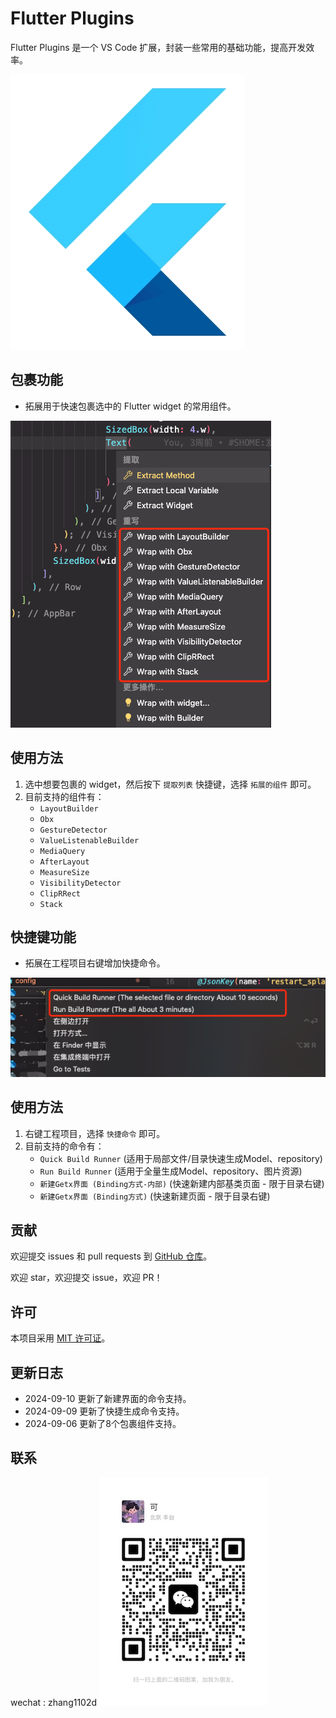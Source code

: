 # Flutter Plugins

Flutter Plugins 是一个 VS Code 扩展，封装一些常用的基础功能，提高开发效率。

![Flutter Plugins Logo](./images/logo.webp)

## 包裹功能

- 拓展用于快速包裹选中的 Flutter widget 的常用组件。

![Wrap Feature](./images/hit_image.png)

## 使用方法

1. 选中想要包裹的 widget，然后按下 `提取列表` 快捷键，选择 `拓展的组件` 即可。
2. 目前支持的组件有：
    - `LayoutBuilder`
    - `Obx`
    - `GestureDetector`
    - `ValueListenableBuilder`
    - `MediaQuery`
    - `AfterLayout`
    - `MeasureSize`
    - `VisibilityDetector`
    - `ClipRRect`
    - `Stack`

## 快捷键功能

- 拓展在工程项目右键增加快捷命令。

![Shortcut Feature](./images/hit_order.png)

## 使用方法

1. 右键工程项目，选择 `快捷命令` 即可。
2. 目前支持的命令有：
    - `Quick Build Runner` (适用于局部文件/目录快速生成Model、repository) 
    - `Run Build Runner` (适用于全量生成Model、repository、图片资源)
    - `新建Getx界面 (Binding方式-内部)` (快速新建内部基类页面 - 限于目录右键)
    - `新建Getx界面 (Binding方式)` (快速新建页面 - 限于目录右键)

## 贡献

欢迎提交 issues 和 pull requests 到 [GitHub 仓库](https://github.com/ke112/vscode_plugins)。

欢迎 star，欢迎提交 issue，欢迎 PR！

## 许可

本项目采用 [MIT 许可证](LICENSE)。

## 更新日志

- 2024-09-10 更新了新建界面的命令支持。
- 2024-09-09 更新了快捷生成命令支持。
- 2024-09-06 更新了8个包裹组件支持。
  

## 联系
wechat : zhang1102d
![Wrap Feature](./images/wechat.JPG)
